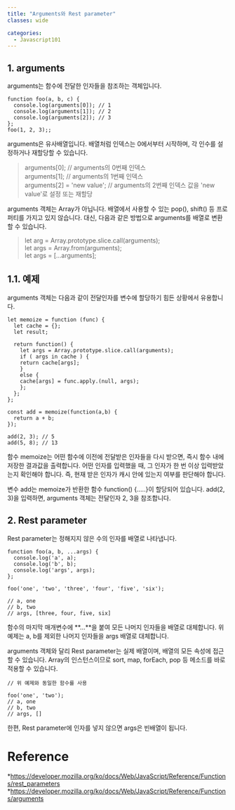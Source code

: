 ```yaml
---
title: "Arguments와 Rest parameter"
classes: wide

categories:
  - Javascript101
---
```



## 1. arguments 
arguments는 함수에 전달한 인자들을 참조하는 객체입니다. 

````
function foo(a, b, c) {
  console.log(arguments[0]); // 1
  console.log(arguments[1]); // 2
  console.log(arguments[2]); // 3
};
foo(1, 2, 3);;
````

arguments은 유사배열입니다. 배열처럼 인덱스는 0에서부터 시작하며, 각 인수를 설정하거나 재할당할 수 있습니다.

> arguments[0]; // arguments의 0번째 인덱스    
> arguments[1]; // arguments의 1번째 인덱스    
> arguments[2] = 'new value'; // arguments의 2번째 인덱스 값을 'new value'로 설정 또는 재할당

arguments 객체는 Array가 아닙니다. 배열에서 사용할 수 있는 pop(), shift() 등 프로퍼티를 가지고 있지 않습니다. 대신, 다음과 같은 방법으로 arguments를 배열로 변환할 수 있습니다.

> let arg = Array.prototype.slice.call(arguments);    
> let args = Array.from(arguments);    
> let args = [...arguments];

## 1.1. 예제
arguments 객체는 다음과 같이 전달인자를 변수에 할당하기 힘든 상황에서 유용합니다.
````
let memoize = function (func) {
  let cache = {};
  let result;

  return function() {
    let args = Array.prototype.slice.call(arguments);
    if ( args in cache ) {
    return cache[args];
    }
    else {
    cache[args] = func.apply.(null, args);
    };
  };
};

const add = memoize(function(a,b) {
  return a + b;
});

add(2, 3); // 5
add(5, 8); // 13
````


함수 memoize는 어떤 함수에 이전에 전달받은 인자들을 다시 받으면, 즉시 함수 내에 저장한 결과값을 출력합니다. 어떤 인자를 입력했을 때, 그 인자가 한 번 이상 입력받았는지 확인해야 합니다. 즉, 현재 받은 인자가 캐시 안에 있는지 여부를 판단해야 합니다.

변수 add는 memoize가 반환한 함수 function() {.....}이 할당되어 있습니다. add(2, 3)을 입력하면, arguments 객체는 전달인자 2, 3을 참조합니다.

## 2. Rest parameter
Rest parameter는 정해지지 않은 수의 인자를 배열로 나타냅니다. 

````
function foo(a, b, ...args) {
  console.log('a', a);
  console.log('b', b);
  console.log('args', args);
};

foo('one', 'two', 'three', 'four', 'five', 'six');

// a, one
// b, two
// args, [three, four, five, six]
````

함수의 마지막 매개변수에 **...**을 붙여 모든 나머지 인자들을 배열로 대체합니다. 위 예제는 a, b를 제외한 나머지 인자들을 args 배열로 대체합니다.

arguments 객체와 달리 Rest parameter는 실제 배열이며, 배열의 모든 속성에 접근할 수 있습니다. Array의 인스턴스이므로 sort, map, forEach, pop 등 메소드를 바로 적용할 수 있습니다.

````
// 위 예제와 동일한 함수를 사용

foo('one', 'two');
// a, one
// b, two
// args, []
````

한편, Rest parameter에 인자를 넣지 않으면 args은 빈배열이 됩니다.

# Reference
*https://developer.mozilla.org/ko/docs/Web/JavaScript/Reference/Functions/rest_parameters
*https://developer.mozilla.org/ko/docs/Web/JavaScript/Reference/Functions/arguments
